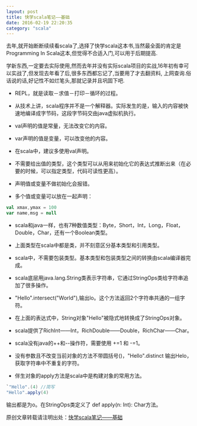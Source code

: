 ```yaml
---
layout: post
title: 快学scala笔记——基础
date: 2016-02-19 22:20:35
category: "scala"
---
```


去年,就开始断断续续看scala了,选择了快学scala这本书,当然最全面的肯定是Programming In Scala这本,但觉得不合适入门,可以用于后期提高.

学新东西,一定要去实际使用,然而去年并没有实际scala项目的实战,16年初有幸可以实战了,但发现去年看了后,很多东西都忘记了,当要用了才去翻资料,
上网查询.俗话说的话,好记性不如烂笔头,那就记录并且巩固下吧.


- REPL，就是读取－求值－打印－循环的过程。

- 从技术上讲，scala程序并不是一个解释器。实际发生的是，输入的内容被快速地编译成字节码，这段字节码交由java虚拟机执行。

- val声明的值是常量，无法改变它的内容。

- var声明的值是变量，可以改变他的内容。

- 在scala中，建议多使用val声明。

- 不需要给出值的类型，这个类型可以从用来初始化它的表达式推断出来（在必要的时候，可以指定类型，代码可读性更高）。

- 声明值或变量不做初始化会报错。

- 多个值或变量可以放在一起声明：

```scala
val xmax,ymax = 100
var name,msg = null
```
- scala和java一样，也有7种数值类型：Byte，Short，Int，Long，Float，Double，Char，还有一个Boolean类型。

- 上面类型在scala中都是类，并不刻意区分基本类型和引用类型。

- scala中，不需要包装类型。基本类型和包装类型之间的转换由scala编译器完成。

- scala底层用java.lang.String类表示字符串，它通过StringOps类给字符串追加了很多操作。

- "Hello".intersect("World"),输出lo。这个方法返回2个字符串共通的一组字符。

- 在上面的表达式中，String对象"Hello"被隐式地转换成了StringOps对象。

- scala提供了RichInt——Int，RichDouble——Double，RichChar——Char。

- scala没有java的++和--操作符，需要使用 +=1 和 -=1。

- 没有参数且不改变当前对象的方法不带圆括号()，"Hello".distinct 输出Helo，获取字符串中不重复的字符。

- 伴生对象的apply方法是scala中是构建对象的常用方法。

```scala
`"Hello".(4) //简写
"Hello".apply(4)
```

输出都是为o。在StringOps类定义了 def apply(n: Int): Char方法。


原创文章转载请注明出处：[快学scala笔记——基础](http://9leg.com/scala/2016/02/19/scala-for-the-impatient-01.html)
